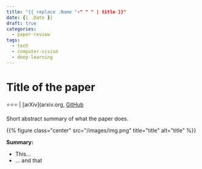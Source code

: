 ```yaml
---
title: "{{ replace .Name "-" " " | title }}"
date: {{ .Date }}
draft: true
categories:
  - paper-review
tags:
  - tech
  - computer-vision
  - deep-learning
---
```


# **Title of the paper**<br/>
⭐️️️️️️️⭐️️️️️️️️⭐️️️️️ | [arXiv](arxiv.org, [GitHub](github.com)

Short abstract summary of what the paper does.

{{% figure class="center" src="/images/img.png" title="title" alt="title" %}}

**Summary:**

- This...
- ... and that
